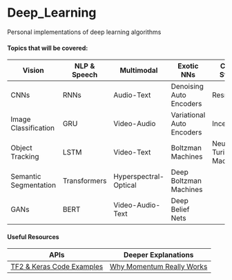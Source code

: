 # Deep_Learning
Personal implementations of deep learning algorithms

#### Topics that will be covered:

| Vision | NLP & Speech | Multimodal | Exotic NNs | Cool Stuff |
| ------ | ------ | ------ | ------ | ------ |
| CNNs | RNNs | Audio-Text | Denoising Auto Encoders | Resnet |
| Image Classification | GRU | Video-Audio | Variational Auto Encoders | Inception |
| Object Tracking | LSTM | Video-Text | Boltzman Machines | Neural Turing Machines |
| Semantic Segmentation | Transformers | Hyperspectral-Optical | Deep Boltzman Machines | |
| GANs | BERT | Video-Audio-Text | Deep Belief Nets | |


#### Useful Resources
| APIs | Deeper Explanations |
| ----------- | ----------- |
| [TF2 & Keras Code Examples](https://keras.io/examples/) | [Why Momentum Really Works](https://distill.pub/2017/momentum/) |
